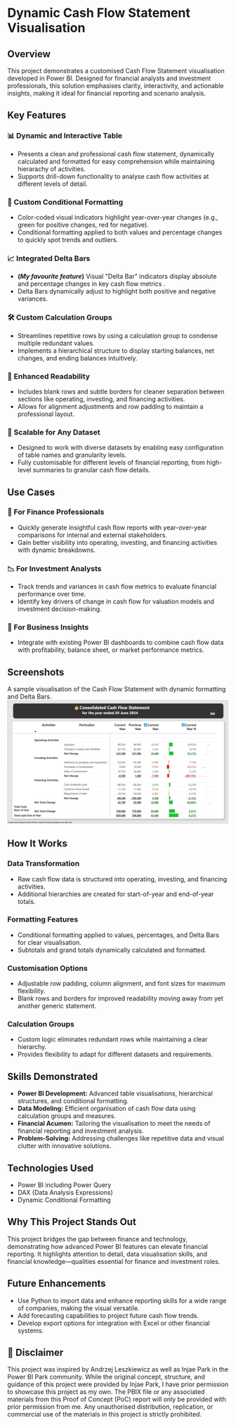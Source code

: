 # Dynamic Cash Flow Statement Visualisation

## Overview

This project demonstrates a customised Cash Flow Statement visualisation developed in Power BI. Designed for financial analysts and investment professionals, this solution emphasises clarity, interactivity, and actionable insights, making it ideal for financial reporting and scenario analysis.

## Key Features

### 📊 Dynamic and Interactive Table

- Presents a clean and professional cash flow statement, dynamically calculated and formatted for easy comprehension while maintaining hierarachy of activities.
- Supports drill-down functionality to analyse cash flow activities at different levels of detail.

### 🎨 Custom Conditional Formatting

- Color-coded visual indicators highlight year-over-year changes (e.g., green for positive changes, red for negative).
- Conditional formatting applied to both values and percentage changes to quickly spot trends and outliers.

### 📈 Integrated Delta Bars

- **(*My favourite feature*)** Visual "Delta Bar" indicators display absolute and percentage changes in key cash flow metrics .
- Delta Bars dynamically adjust to highlight both positive and negative variances.

### 🛠️ Custom Calculation Groups

- Streamlines repetitive rows by using a calculation group to condense multiple redundant values.
- Implements a hierarchical structure to display starting balances, net changes, and ending balances intuitively.

### 🎯 Enhanced Readability

- Includes blank rows and subtle borders for cleaner separation between sections like operating, investing, and financing activities.
- Allows for alignment adjustments and row padding to maintain a professional layout.

### 🚀 Scalable for Any Dataset

- Designed to work with diverse datasets by enabling easy configuration of table names and granularity levels.
- Fully customisable for different levels of financial reporting, from high-level summaries to granular cash flow details.

## Use Cases

### 💼 For Finance Professionals

- Quickly generate insightful cash flow reports with year-over-year comparisons for internal and external stakeholders.
- Gain better visibility into operating, investing, and financing activities with dynamic breakdowns.

### 📉 For Investment Analysts

- Track trends and variances in cash flow metrics to evaluate financial performance over time.
- Identify key drivers of change in cash flow for valuation models and investment decision-making.

### 🧩 For Business Insights

- Integrate with existing Power BI dashboards to combine cash flow data with profitability, balance sheet, or market performance metrics.

## Screenshots

A sample visualisation of the Cash Flow Statement with dynamic formatting and Delta Bars.
![Sample Statement](https://github.com/DashOfRisk/PowerBI-Dashboard-Project/blob/a7101f5f7760c09a47e97e6473200339abcf7331/Financial%20Statement%20Analysis%20V1/Cash%20Flow%20Statement%20V1.png)

## How It Works

### Data Transformation

- Raw cash flow data is structured into operating, investing, and financing activities.
- Additional hierarchies are created for start-of-year and end-of-year totals.

### Formatting Features

- Conditional formatting applied to values, percentages, and Delta Bars for clear visualisation.
- Subtotals and grand totals dynamically calculated and formatted.

### Customisation Options

- Adjustable row padding, column alignment, and font sizes for maximum flexibility.
- Blank rows and borders for improved readability moving away from yet another generic statement.

### Calculation Groups

- Custom logic eliminates redundant rows while maintaining a clear hierarchy.
- Provides flexibility to adapt for different datasets and requirements.

## Skills Demonstrated

- **Power BI Development:** Advanced table visualisations, hierarchical structures, and conditional formatting.
- **Data Modeling:** Efficient organisation of cash flow data using calculation groups and measures.
- **Financial Acumen:** Tailoring the visualisation to meet the needs of financial reporting and investment analysis.
- **Problem-Solving:** Addressing challenges like repetitive data and visual clutter with innovative solutions.


## Technologies Used

- Power BI including Power Query
- DAX (Data Analysis Expressions)
- Dynamic Conditional Formatting

## Why This Project Stands Out

This project bridges the gap between finance and technology, demonstrating how advanced Power BI features can elevate financial reporting. It highlights attention to detail, data visualisation skills, and financial knowledge—qualities essential for finance and investment roles.

## Future Enhancements

- Use Python to import data and enhance reporting skills for a wide range of companies, making the visual versatile.
- Add forecasting capabilities to project future cash flow trends.
- Develop export options for integration with Excel or other financial systems.

## 📜 Disclaimer
This project was inspired by Andrzej Leszkiewicz as well as Injae Park in the Power BI Park community. While the original concept, structure, and guidance of this project were provided by Injae Park, I have prior permission to showcase this project as my own. The PBIX file or any associated materials from this Proof of Concept (PoC) report will only be provided with prior permission from me. Any unauthorised distribution, replication, or commercial use of the materials in this project is strictly prohibited.
